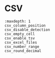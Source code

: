 # CSV


```{toctree}
:maxdepth: 1
csv_column_position
csv_disable_detection
csv_empty_cell
csv_enable_tsv
csv_excel_files
csv_number_range
csv_round_decimal
```
